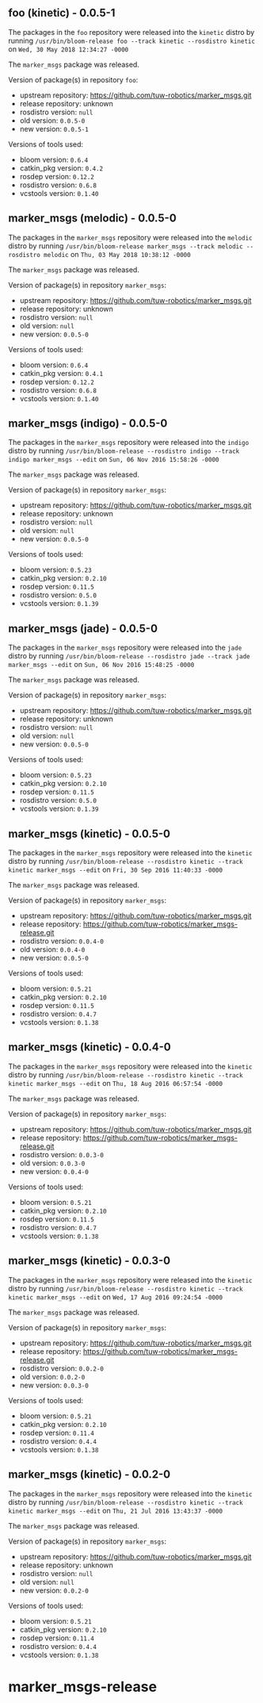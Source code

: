 ## foo (kinetic) - 0.0.5-1

The packages in the `foo` repository were released into the `kinetic` distro by running `/usr/bin/bloom-release foo --track kinetic --rosdistro kinetic` on `Wed, 30 May 2018 12:34:27 -0000`

The `marker_msgs` package was released.

Version of package(s) in repository `foo`:

- upstream repository: https://github.com/tuw-robotics/marker_msgs.git
- release repository: unknown
- rosdistro version: `null`
- old version: `0.0.5-0`
- new version: `0.0.5-1`

Versions of tools used:

- bloom version: `0.6.4`
- catkin_pkg version: `0.4.2`
- rosdep version: `0.12.2`
- rosdistro version: `0.6.8`
- vcstools version: `0.1.40`


## marker_msgs (melodic) - 0.0.5-0

The packages in the `marker_msgs` repository were released into the `melodic` distro by running `/usr/bin/bloom-release marker_msgs --track melodic --rosdistro melodic` on `Thu, 03 May 2018 10:38:12 -0000`

The `marker_msgs` package was released.

Version of package(s) in repository `marker_msgs`:

- upstream repository: https://github.com/tuw-robotics/marker_msgs.git
- release repository: unknown
- rosdistro version: `null`
- old version: `null`
- new version: `0.0.5-0`

Versions of tools used:

- bloom version: `0.6.4`
- catkin_pkg version: `0.4.1`
- rosdep version: `0.12.2`
- rosdistro version: `0.6.8`
- vcstools version: `0.1.40`


## marker_msgs (indigo) - 0.0.5-0

The packages in the `marker_msgs` repository were released into the `indigo` distro by running `/usr/bin/bloom-release --rosdistro indigo --track indigo marker_msgs --edit` on `Sun, 06 Nov 2016 15:58:26 -0000`

The `marker_msgs` package was released.

Version of package(s) in repository `marker_msgs`:

- upstream repository: https://github.com/tuw-robotics/marker_msgs.git
- release repository: unknown
- rosdistro version: `null`
- old version: `null`
- new version: `0.0.5-0`

Versions of tools used:

- bloom version: `0.5.23`
- catkin_pkg version: `0.2.10`
- rosdep version: `0.11.5`
- rosdistro version: `0.5.0`
- vcstools version: `0.1.39`


## marker_msgs (jade) - 0.0.5-0

The packages in the `marker_msgs` repository were released into the `jade` distro by running `/usr/bin/bloom-release --rosdistro jade --track jade marker_msgs --edit` on `Sun, 06 Nov 2016 15:48:25 -0000`

The `marker_msgs` package was released.

Version of package(s) in repository `marker_msgs`:

- upstream repository: https://github.com/tuw-robotics/marker_msgs.git
- release repository: unknown
- rosdistro version: `null`
- old version: `null`
- new version: `0.0.5-0`

Versions of tools used:

- bloom version: `0.5.23`
- catkin_pkg version: `0.2.10`
- rosdep version: `0.11.5`
- rosdistro version: `0.5.0`
- vcstools version: `0.1.39`


## marker_msgs (kinetic) - 0.0.5-0

The packages in the `marker_msgs` repository were released into the `kinetic` distro by running `/usr/bin/bloom-release --rosdistro kinetic --track kinetic marker_msgs --edit` on `Fri, 30 Sep 2016 11:40:33 -0000`

The `marker_msgs` package was released.

Version of package(s) in repository `marker_msgs`:

- upstream repository: https://github.com/tuw-robotics/marker_msgs.git
- release repository: https://github.com/tuw-robotics/marker_msgs-release.git
- rosdistro version: `0.0.4-0`
- old version: `0.0.4-0`
- new version: `0.0.5-0`

Versions of tools used:

- bloom version: `0.5.21`
- catkin_pkg version: `0.2.10`
- rosdep version: `0.11.5`
- rosdistro version: `0.4.7`
- vcstools version: `0.1.38`


## marker_msgs (kinetic) - 0.0.4-0

The packages in the `marker_msgs` repository were released into the `kinetic` distro by running `/usr/bin/bloom-release --rosdistro kinetic --track kinetic marker_msgs --edit` on `Thu, 18 Aug 2016 06:57:54 -0000`

The `marker_msgs` package was released.

Version of package(s) in repository `marker_msgs`:

- upstream repository: https://github.com/tuw-robotics/marker_msgs.git
- release repository: https://github.com/tuw-robotics/marker_msgs-release.git
- rosdistro version: `0.0.3-0`
- old version: `0.0.3-0`
- new version: `0.0.4-0`

Versions of tools used:

- bloom version: `0.5.21`
- catkin_pkg version: `0.2.10`
- rosdep version: `0.11.5`
- rosdistro version: `0.4.7`
- vcstools version: `0.1.38`


## marker_msgs (kinetic) - 0.0.3-0

The packages in the `marker_msgs` repository were released into the `kinetic` distro by running `/usr/bin/bloom-release --rosdistro kinetic --track kinetic marker_msgs --edit` on `Wed, 17 Aug 2016 09:24:54 -0000`

The `marker_msgs` package was released.

Version of package(s) in repository `marker_msgs`:

- upstream repository: https://github.com/tuw-robotics/marker_msgs.git
- release repository: https://github.com/tuw-robotics/marker_msgs-release.git
- rosdistro version: `0.0.2-0`
- old version: `0.0.2-0`
- new version: `0.0.3-0`

Versions of tools used:

- bloom version: `0.5.21`
- catkin_pkg version: `0.2.10`
- rosdep version: `0.11.4`
- rosdistro version: `0.4.4`
- vcstools version: `0.1.38`


## marker_msgs (kinetic) - 0.0.2-0

The packages in the `marker_msgs` repository were released into the `kinetic` distro by running `/usr/bin/bloom-release --rosdistro kinetic --track kinetic marker_msgs --edit` on `Thu, 21 Jul 2016 13:43:37 -0000`

The `marker_msgs` package was released.

Version of package(s) in repository `marker_msgs`:

- upstream repository: https://github.com/tuw-robotics/marker_msgs.git
- release repository: unknown
- rosdistro version: `null`
- old version: `null`
- new version: `0.0.2-0`

Versions of tools used:

- bloom version: `0.5.21`
- catkin_pkg version: `0.2.10`
- rosdep version: `0.11.4`
- rosdistro version: `0.4.4`
- vcstools version: `0.1.38`


# marker_msgs-release
